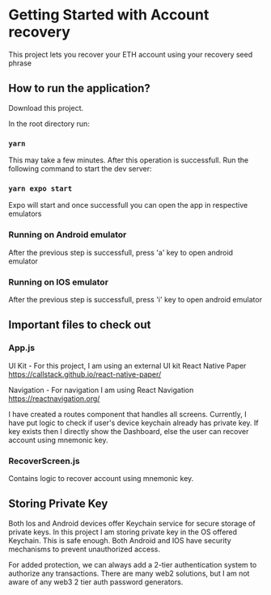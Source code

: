 # Getting Started with Account recovery

This project lets you recover your ETH account using your recovery seed phrase

## How to run the application?

Download this project.

In the root directory run:

### `yarn`

This may take a few minutes. After this operation is successfull. Run the following command to start the dev server:

### `yarn expo start`

Expo will start and once successfull you can open the app in respective emulators

### Running on Android emulator

After the previous step is successfull, press 'a' key to open android emulator

### Running on IOS emulator

After the previous step is successfull, press 'i' key to open android emulator

## Important files to check out

### App.js

UI Kit - For this project, I am using an external UI kit React Native Paper https://callstack.github.io/react-native-paper/

Navigation - For navigation I am using React Navigation https://reactnavigation.org/

I have created a routes component that handles all screens. Currently, I have put logic to check if user's device keychain already has private key. If key exists then I directly show the Dashboard, else the user can recover account using mnemonic key.

### RecoverScreen.js

Contains logic to recover account using mnemonic key.

## Storing Private Key

Both Ios and Android devices offer Keychain service for secure storage of private keys. In this project I am storing private key in the OS offered Keychain. This is safe enough. Both Android and IOS have security mechanisms to prevent unauthorized access.

For added protection, we can always add a 2-tier authentication system to authorize any transactions. There are many web2 solutions, but I am not aware of any web3 2 tier auth password generators.
